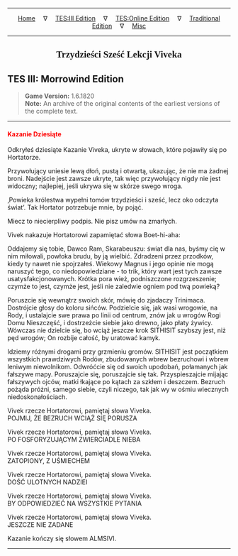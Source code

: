 
---

<!-- Jekyll Page Links -->

<center>
<a href="../../../../index.html">Home</a>
&emsp;&nabla;&emsp;
<a href="../../../index-tes3.html">TES:III Edition</a>
&emsp;&nabla;&emsp;
<a href="../../../index-teso.html">TES:Online Edition</a>
&emsp;&nabla;&emsp;
<a href="../../../index-traditional.html">Traditional Edition</a>
&emsp;&nabla;&emsp;
<a href="../../../index-misc.html">Misc</a>
</center>

<!-- Markdown Body Below: -->

---

<center>
<h2><span style="font-family:Georgia">Trzydzieści Sześć Lekcji Viveka</span></h2>
</center>

## TES III: Morrowind Edition

> __Game Version:__ 1.6.1820\
> __Note:__ An archive of the original contents of the earliest versions of the complete text.

---

#### <span style="color:red">Kazanie Dziesiąte</span>

Odkryłeś dziesiąte Kazanie Viveka, ukryte w słowach, które pojawiły się po Hortatorze.

Przywołujący uniesie lewą dłoń, pustą i otwartą, ukazując, że nie ma żadnej broni. Nadejście jest zawsze ukryte, tak więc przywołujący nigdy nie jest widoczny; najlepiej, jeśli ukrywa się w skórze swego wroga.

‚Powieka królestwa wypełni tomów trzydzieści i sześć, lecz oko odczyta świat’. Tak Hortator potrzebuje mnie, by pojąć.

Miecz to niecierpliwy podpis. Nie pisz umów na zmarłych.

Vivek nakazuje Hortatorowi zapamiętać słowa Boet-hi-aha:

Oddajemy się tobie, Dawco Ram, Skarabeuszu: świat dla nas, byśmy cię w nim miłowali, powłoka brudu, by ją wielbić. Zdradzeni przez przodków, kiedy ty nawet nie spojrzałeś. Wiekowy Magnus i jego opinie nie mogą naruszyć tego, co niedopowiedziane - to trik, który wart jest tych zawsze usatysfakcjonowanych. Krótka pora wież, podniszczone rozgrzeszenie; czymże to jest, czymże jest, jeśli nie zaledwie ogniem pod twą powieką?

Poruszcie się wewnątrz swoich skór, mówię do zjadaczy Trinimaca. Dostrójcie głosy do koloru sińców. Podzielcie się, jak wasi wrogowie, na Rody, i ustalajcie swe prawa po linii od centrum, znów jak u wrogów Rogi Domu Nieszczęść, i dostrzeżcie siebie jako drewno, jako płaty żywicy. Wówczas nie dzielcie się, bo wciąż jeszcze krok SITHISIT szybszy jest, niż pęd wrogów; On rozbije całość, by uratować kamyk.

Idziemy różnymi drogami przy grzmieniu gromów. SITHISIT jest początkiem wszystkich prawdziwych Rodów, zbudowanych wbrew bezruchowi i wbrew leniwym niewolnikom. Odwróćcie się od swoich upodobań, połamanych jak fałszywe mapy. Poruszajcie się, poruszajcie się tak. Przyspieszajcie mijając fałszywych ojców, matki łkające po kątach za szkłem i deszczem. Bezruch pożąda próżni, samego siebie, czyli niczego, tak jak wy w ośmiu wiecznych niedoskonałościach.

Vivek rzecze Hortatorowi, pamiętaj słowa Viveka.\
POJMIJ, ŻE BEZRUCH WCIĄŻ SIĘ PORUSZA

Vivek rzecze Hortatorowi, pamiętaj słowa Viveka.\
PO FOSFORYZUJĄCYM ZWIERCIADLE NIEBA

Vivek rzecze Hortatorowi, pamiętaj słowa Viveka.\
ZATOPIONY, Z UŚMIECHEM

Vivek rzecze Hortatorowi, pamiętaj słowa Viveka.\
DOŚĆ ULOTNYCH NADZIEI

Vivek rzecze Hortatorowi, pamiętaj słowa Viveka.\
BY ODPOWIEDZIEĆ NA WSZYSTKIE PYTANIA

Vivek rzecze Hortatorowi, pamiętaj słowa Viveka.\
JESZCZE NIE ZADANE

Kazanie kończy się słowem ALMSIVI.

---

